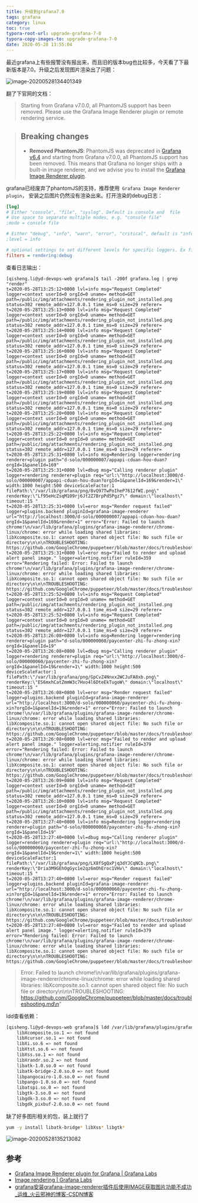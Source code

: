 ```yaml
---
title: 升级到grafana7.0
tags: grafana
category: linux
toc: true
typora-root-url: upgrade-grafana-7-0
typora-copy-images-to: upgrade-grafana-7-0
date: 2020-05-28 13:55:04
---
```




最近grafana上有些报警没有报出来，而且旧的版本bug也比较多，今天看了下最新版本是7.0。升级之后发现图片渲染出了问题：

![image-20200528134401349](/image-20200528134401349.png)

翻了下官网的文档：

> Starting from Grafana v7.0.0, all PhantomJS support has been removed. Please use the Grafana Image Renderer plugin or remote rendering service.

> ## Breaking changes
>
> - **Removed PhantomJS**: PhantomJS was deprecated in [Grafana v6.4](https://grafana.com/docs/grafana/latest/guides/whats-new-in-v6-4/#phantomjs-deprecation) and starting from Grafana v7.0.0, all PhantomJS support has been removed. This means that Grafana no longer ships with a built-in image renderer, and we advise you to install the [Grafana Image Renderer plugin](https://grafana.com/grafana/plugins/grafana-image-renderer).

grafana已经废弃了phantomJS的支持，推荐使用` Grafana Image Renderer plugin`， 安装之后图片仍然没有渲染出来。打开渲染的debug日志：

```ini
[log]
# Either "console", "file", "syslog". Default is console and  file
# Use space to separate multiple modes, e.g. "console file"
;mode = console file

# Either "debug", "info", "warn", "error", "critical", default is "info"
;level = info

# optional settings to set different levels for specific loggers. Ex filters = sqlstore:debug
filters = rendering:debug
```

查看日志输出：

```bah
[qisheng.li@yd-devops-web grafana]$ tail -200f grafana.log | grep "render"
t=2020-05-28T13:25:12+0800 lvl=info msg="Request Completed" logger=context userId=0 orgId=0 uname= method=GET path=/public/img/attachments/rendering_plugin_not_installed.png status=302 remote_addr=127.0.0.1 time_ms=0 size=29 referer=
t=2020-05-28T13:25:13+0800 lvl=info msg="Request Completed" logger=context userId=0 orgId=0 uname= method=GET path=/public/img/attachments/rendering_plugin_not_installed.png status=302 remote_addr=127.0.0.1 time_ms=0 size=29 referer=
t=2020-05-28T13:25:14+0800 lvl=info msg="Request Completed" logger=context userId=0 orgId=0 uname= method=GET path=/public/img/attachments/rendering_plugin_not_installed.png status=302 remote_addr=127.0.0.1 time_ms=0 size=29 referer=
t=2020-05-28T13:25:16+0800 lvl=info msg="Request Completed" logger=context userId=0 orgId=0 uname= method=GET path=/public/img/attachments/rendering_plugin_not_installed.png status=302 remote_addr=127.0.0.1 time_ms=0 size=29 referer=
t=2020-05-28T13:25:17+0800 lvl=info msg="Request Completed" logger=context userId=0 orgId=0 uname= method=GET path=/public/img/attachments/rendering_plugin_not_installed.png status=302 remote_addr=127.0.0.1 time_ms=0 size=29 referer=
t=2020-05-28T13:25:19+0800 lvl=info msg="Request Completed" logger=context userId=0 orgId=0 uname= method=GET path=/public/img/attachments/rendering_plugin_not_installed.png status=302 remote_addr=127.0.0.1 time_ms=0 size=29 referer=
t=2020-05-28T13:25:20+0800 lvl=info msg="Request Completed" logger=context userId=0 orgId=0 uname= method=GET path=/public/img/attachments/rendering_plugin_not_installed.png status=302 remote_addr=127.0.0.1 time_ms=0 size=29 referer=
t=2020-05-28T13:25:22+0800 lvl=info msg="Request Completed" logger=context userId=0 orgId=0 uname= method=GET path=/public/img/attachments/rendering_plugin_not_installed.png status=302 remote_addr=127.0.0.1 time_ms=0 size=29 referer=
t=2020-05-28T13:25:31+0800 lvl=info msg=Rendering logger=rendering renderer=plugin path="d-solo/000000007/appapi-cduan-hou-duan?orgId=1&panelId=169"
t=2020-05-28T13:25:31+0800 lvl=dbug msg="Calling renderer plugin" logger=rendering renderer=plugin req="url:\"http://localhost:3000/d-solo/000000007/appapi-cduan-hou-duan?orgId=1&panelId=169&render=1\" width:1000 height:500 deviceScaleFactor:1 filePath:\"/var/lib/grafana/png/8vQ97TwPoIheP7612fWI.png\" renderKey:\"Lf95eHcZsqM109rj6Jt2Z7BrpPd5Pgz7\" domain:\"localhost\" timeout:15 "
t=2020-05-28T13:25:31+0800 lvl=eror msg="Render request failed" logger=plugins.backend pluginId=grafana-image-renderer url="http://localhost:3000/d-solo/000000007/appapi-cduan-hou-duan?orgId=1&panelId=169&render=1" error="Error: Failed to launch chrome!\n/var/lib/grafana/plugins/grafana-image-renderer/chrome-linux/chrome: error while loading shared libraries: libXcomposite.so.1: cannot open shared object file: No such file or directory\n\n\nTROUBLESHOOTING: https://github.com/GoogleChrome/puppeteer/blob/master/docs/troubleshooting.md\n"
t=2020-05-28T13:25:31+0800 lvl=eror msg="Failed to render and upload alert panel image." logger=alerting.notifier ruleId=359 error="Rendering failed: Error: Failed to launch chrome!\n/var/lib/grafana/plugins/grafana-image-renderer/chrome-linux/chrome: error while loading shared libraries: libXcomposite.so.1: cannot open shared object file: No such file or directory\n\n\nTROUBLESHOOTING: https://github.com/GoogleChrome/puppeteer/blob/master/docs/troubleshooting.md\n"
t=2020-05-28T13:25:52+0800 lvl=info msg="Request Completed" logger=context userId=0 orgId=0 uname= method=GET path=/public/img/attachments/rendering_plugin_not_installed.png status=302 remote_addr=127.0.0.1 time_ms=0 size=29 referer=
t=2020-05-28T13:25:52+0800 lvl=info msg="Request Completed" logger=context userId=0 orgId=0 uname= method=GET path=/public/img/attachments/rendering_plugin_not_installed.png status=302 remote_addr=127.0.0.1 time_ms=0 size=29 referer=
t=2020-05-28T13:26:08+0800 lvl=info msg=Rendering logger=rendering renderer=plugin path="d-solo/000000060/paycenter-zhi-fu-zhong-xin?orgId=1&panelId=19"
t=2020-05-28T13:26:08+0800 lvl=dbug msg="Calling renderer plugin" logger=rendering renderer=plugin req="url:\"http://localhost:3000/d-solo/000000060/paycenter-zhi-fu-zhong-xin?orgId=1&panelId=19&render=1\" width:1000 height:500 deviceScaleFactor:1 filePath:\"/var/lib/grafana/png/GpCvZ4Nnxx2WCJuFA8xb.png\" renderKey:\"ES6mxhCatZmmW3c7Hxo4l6DteEkTugoW\" domain:\"localhost\" timeout:15 "
t=2020-05-28T13:26:08+0800 lvl=eror msg="Render request failed" logger=plugins.backend pluginId=grafana-image-renderer url="http://localhost:3000/d-solo/000000060/paycenter-zhi-fu-zhong-xin?orgId=1&panelId=19&render=1" error="Error: Failed to launch chrome!\n/var/lib/grafana/plugins/grafana-image-renderer/chrome-linux/chrome: error while loading shared libraries: libXcomposite.so.1: cannot open shared object file: No such file or directory\n\n\nTROUBLESHOOTING: https://github.com/GoogleChrome/puppeteer/blob/master/docs/troubleshooting.md\n"
t=2020-05-28T13:26:08+0800 lvl=eror msg="Failed to render and upload alert panel image." logger=alerting.notifier ruleId=379 error="Rendering failed: Error: Failed to launch chrome!\n/var/lib/grafana/plugins/grafana-image-renderer/chrome-linux/chrome: error while loading shared libraries: libXcomposite.so.1: cannot open shared object file: No such file or directory\n\n\nTROUBLESHOOTING: https://github.com/GoogleChrome/puppeteer/blob/master/docs/troubleshooting.md\n"
t=2020-05-28T13:26:09+0800 lvl=info msg="Request Completed" logger=context userId=0 orgId=0 uname= method=GET path=/public/img/attachments/rendering_plugin_not_installed.png status=302 remote_addr=127.0.0.1 time_ms=0 size=29 referer=
t=2020-05-28T13:26:10+0800 lvl=info msg="Request Completed" logger=context userId=0 orgId=0 uname= method=GET path=/public/img/attachments/rendering_plugin_not_installed.png status=302 remote_addr=127.0.0.1 time_ms=0 size=29 referer=
t=2020-05-28T13:27:40+0800 lvl=info msg=Rendering logger=rendering renderer=plugin path="d-solo/000000060/paycenter-zhi-fu-zhong-xin?orgId=1&panelId=19"
t=2020-05-28T13:27:40+0800 lvl=dbug msg="Calling renderer plugin" logger=rendering renderer=plugin req="url:\"http://localhost:3000/d-solo/000000060/paycenter-zhi-fu-zhong-xin?orgId=1&panelId=19&render=1\" width:1000 height:500 deviceScaleFactor:1 filePath:\"/var/lib/grafana/png/LX8fSgQxPjq3dYJCqNCb.png\" renderKey:\"Dria3M9GEhOgGyc1e2qz6mOhEroc1VHv\" domain:\"localhost\" timeout:15 "
t=2020-05-28T13:27:40+0800 lvl=eror msg="Render request failed" logger=plugins.backend pluginId=grafana-image-renderer url="http://localhost:3000/d-solo/000000060/paycenter-zhi-fu-zhong-xin?orgId=1&panelId=19&render=1" error="Error: Failed to launch chrome!\n/var/lib/grafana/plugins/grafana-image-renderer/chrome-linux/chrome: error while loading shared libraries: libXcomposite.so.1: cannot open shared object file: No such file or directory\n\n\nTROUBLESHOOTING: https://github.com/GoogleChrome/puppeteer/blob/master/docs/troubleshooting.md\n"
t=2020-05-28T13:27:40+0800 lvl=eror msg="Failed to render and upload alert panel image." logger=alerting.notifier ruleId=379 error="Rendering failed: Error: Failed to launch chrome!\n/var/lib/grafana/plugins/grafana-image-renderer/chrome-linux/chrome: error while loading shared libraries: libXcomposite.so.1: cannot open shared object file: No such file or directory\n\n\nTROUBLESHOOTING: https://github.com/GoogleChrome/puppeteer/blob/master/docs/troubleshooting.md\n"
```

> Error: Failed to launch chrome!\n/var/lib/grafana/plugins/grafana-image-renderer/chrome-linux/chrome: error while loading shared libraries: libXcomposite.so.1: cannot open shared object file: No such file or directory\n\n\nTROUBLESHOOTING: https://github.com/GoogleChrome/puppeteer/blob/master/docs/troubleshooting.md\n"

ldd查看依赖：

```bash
[qisheng.li@yd-devops-web grafana]$ ldd /var/lib/grafana/plugins/grafana-image-renderer/chrome-linux/chrome | grep "not found"
	libXcomposite.so.1 => not found
	libXcursor.so.1 => not found
	libXi.so.6 => not found
	libXtst.so.6 => not found
	libXss.so.1 => not found
	libXrandr.so.2 => not found
	libatk-1.0.so.0 => not found
	libatk-bridge-2.0.so.0 => not found
	libpangocairo-1.0.so.0 => not found
	libpango-1.0.so.0 => not found
	libatspi.so.0 => not found
	libgtk-3.so.0 => not found
	libgdk-3.so.0 => not found
	libgdk_pixbuf-2.0.so.0 => not found
```

缺了好多图形相关的包，装上就行了

```bash
yum -y install libatk-bridge* libXss* libgtk*
```

![image-20200528135213082](/image-20200528135213082.png)

## 参考

- [Grafana Image Renderer plugin for Grafana | Grafana Labs](https://grafana.com/grafana/plugins/grafana-image-renderer/installation)
- [Image rendering | Grafana Labs](https://grafana.com/docs/grafana/latest/administration/image_rendering/)
- [grafana安装grafana-image-renderer插件后使用IMAGE获取图片功能不成功_运维_火云邪神的博客-CSDN博客](https://blog.csdn.net/weixin_42320932/article/details/102937351)